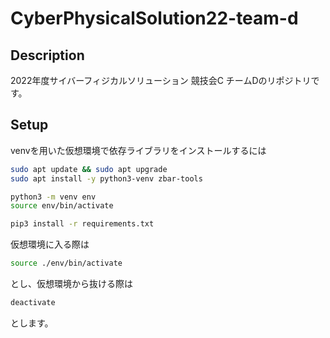 # CyberPhysicalSolution22-team-d
## Description
2022年度サイバーフィジカルソリューション 競技会C チームDのリポジトリです。

## Setup
venvを用いた仮想環境で依存ライブラリをインストールするには
```bash
sudo apt update && sudo apt upgrade
sudo apt install -y python3-venv zbar-tools

python3 -m venv env
source env/bin/activate

pip3 install -r requirements.txt
```
仮想環境に入る際は
```bash
source ./env/bin/activate
```
とし、仮想環境から抜ける際は
```bash
deactivate
```
とします。
